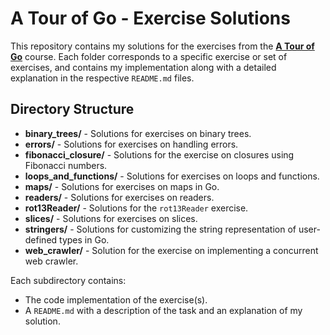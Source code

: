 # A Tour of Go - Exercise Solutions

This repository contains my solutions for the exercises from the **[A Tour of Go](https://go.dev/tour/)** course. Each folder corresponds to a specific exercise or set of exercises, and contains my implementation along with a detailed explanation in the respective `README.md` files.

## Directory Structure

- **binary_trees/** - Solutions for exercises on binary trees.
- **errors/** - Solutions for exercises on handling errors.
- **fibonacci_closure/** - Solutions for the exercise on closures using Fibonacci numbers.
- **loops_and_functions/** - Solutions for exercises on loops and functions.
- **maps/** - Solutions for exercises on maps in Go.
- **readers/** - Solutions for exercises on readers.
- **rot13Reader/** - Solutions for the `rot13Reader` exercise.
- **slices/** - Solutions for exercises on slices.
- **stringers/** - Solutions for customizing the string representation of user-defined types in Go.
- **web_crawler/** - Solution for the exercise on implementing a concurrent web crawler.

Each subdirectory contains:
- The code implementation of the exercise(s).
- A `README.md` with a description of the task and an explanation of my solution.